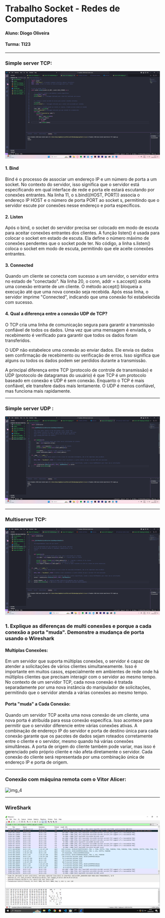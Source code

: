 # Trabalho Socket - Redes de Computadores


#### Aluno: Diogo Oliveira
#### Turma: TI23

***

### Simple server TCP:



![img_1](Image/img_1_SimpleServerTCP.png)



#### 1. Bind
Bind é o processo de associar um endereço IP e um número de porta a um socket. No contexto do servidor, isso significa que o servidor está especificando em qual interface de rede e porta ele estará escutando por conexões entrantes.
Na linha 11, o s.bind((HOST, PORT)) associa o endereço IP HOST e o número de porta PORT ao socket s, permitindo que o servidor escute por conexões nesse endereço e porta específicos.

#### 2. Listen
Após o bind, o socket do servidor precisa ser colocado em modo de escuta para aceitar conexões entrantes dos clientes.
A função listen() é usada para colocar o socket em estado de escuta. Ela define o número máximo de conexões pendentes que o socket pode ter.
No código, a linha s.listen() coloca o socket em modo de escuta, permitindo que ele aceite conexões entrantes.

#### 3. Connected

Quando um cliente se conecta com sucesso a um servidor, o servidor entra no estado de "conectado".
Na linha 20, o conn, addr = s.accept() aceita uma conexão entrante de um cliente. O método accept() bloqueia a execução até que uma nova conexão seja recebida.
Após essa linha, o servidor imprime "Connected", indicando que uma conexão foi estabelecida com sucesso.

#### 4. Qual a diferença entre a conexão UDP de TCP?

O TCP cria uma linha de comunicação segura para garantir a transmissão confiável de todos os dados. Uma vez que uma mensagem é enviada, o recebimento é verificado para garantir que todos os dados foram transferidos.

O UDP não estabelece uma conexão ao enviar dados. Ele envia os dados sem confirmação de recebimento ou verificação de erros. Isso significa que alguns ou todos os dados podem ser perdidos durante a transmissão.

A principal diferença entre TCP (protocolo de controle de transmissão) e UDP (protocolo de datagramas do usuário) é que TCP é um protocolo baseado em conexão e UDP é sem conexão. Enquanto o TCP é mais confiável, ele transfere dados mais lentamente. O UDP é menos confiável, mas funciona mais rapidamente.

***

### Simple server UDP :

![img_2](Image/img_2_SimpleServerUDP.png)

***

### Multiserver TCP:

![img_3](Image/img_3_MultiServerTCP.png)

### 1. Explique as diferenças de multi conexões e porque a cada conexão a porta "muda". Demonstre a mudança de porta usando o Wireshark

#### Multiplas Conexões:
Em um servidor que suporta múltiplas conexões, o servidor é capaz de atender a solicitações de vários clientes simultaneamente. Isso é importante em muitos casos, especialmente em ambientes de rede onde há múltiplos clientes que precisam interagir com o servidor ao mesmo tempo.
No contexto de um servidor TCP, cada nova conexão é tratada separadamente por uma nova instância do manipulador de solicitações, permitindo que o servidor atenda a várias conexões ao mesmo tempo.

#### Porta "muda" a Cada Conexão:
Quando um servidor TCP aceita uma nova conexão de um cliente, uma nova porta é atribuída para essa conexão específica. Isso acontece para permitir que o servidor diferencie entre várias conexões ativas.
A combinação de endereço IP do servidor e porta de destino única para cada conexão garante que os pacotes de dados sejam roteados corretamente entre o cliente e o servidor, mesmo quando há várias conexões simultâneas.
A porta de origem do cliente também pode variar, mas isso é gerenciado pelo próprio cliente e não afeta diretamente o servidor. Cada conexão do cliente será representada por uma combinação única de endereço IP e porta de origem.

***
### Conexão com máquina remota com o Vitor Alicer:

![img_4](Image/img_4_ConexãoRemota.png)

***

### WireShark
![img_5](Image/img_5_WireShark.png)




